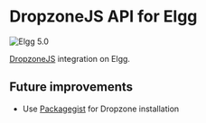 # DropzoneJS API for Elgg


![Elgg 5.0](https://img.shields.io/badge/Elgg-5.0-orange.svg?style=flat-square)

[DropzoneJS](https://www.dropzonejs.com/#) integration on Elgg.

## Future improvements

- Use [Packagegist](https://packagist.org/packages/enyo/dropzone) for Dropzone installation
